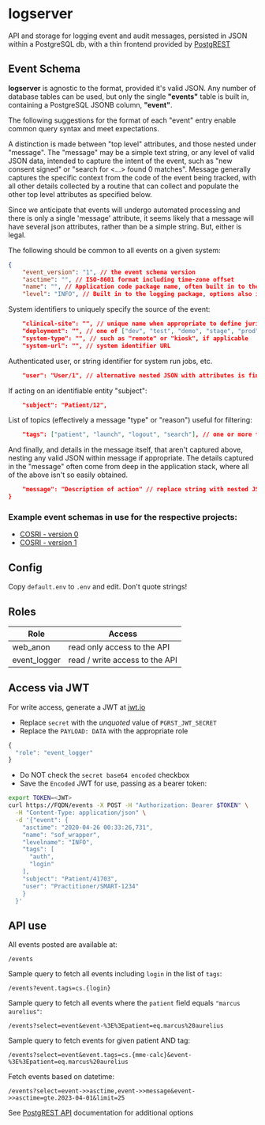 # logserver
API and storage for logging event and audit messages, persisted in JSON
within a PostgreSQL db, with a thin frontend provided by
[PostgREST](http://postgrest.org/en/v7.0.0/index.html)

## Event Schema
**logserver** is agnostic to the format, provided it's valid JSON.  Any number
of database tables can be used, but only the single **"events"** table is built
in, containing a PostgreSQL JSONB column,  **"event"**.

The following suggestions for the format of each "event" entry enable common
query syntax and meet expectations.

A distinction is made between "top level" attributes, and those nested under
"message".  The "message" may be a simple text string, or any level of valid
JSON data, intended to capture the intent of the event, such as "new consent
signed" or "search for <...> found 0 matches".  Message generally captures
the specific context from the code of the event being tracked, with all other
details collected by a routine that can collect and populate the other top
level attributes as specified below.  

Since we anticipate that events will undergo automated processing and there is only a single 'message' attribute, it seems likely that a message will have several json attributes, rather than be a simple string.  But, either is legal.

The following should be common to all events on a given system:
```json
{
    "event_version": "1", // the event schema version
    "asctime": "", // ISO-8601 format including time-zone offset
    "name": "", // Application code package name, often built in to the logging system and difficult to manipulate
    "level": "INFO", // Built in to the logging package, options also include DEBUG, WARN, ERROR
```

System identifiers to uniquely specify the source of the event:
```json
    "clinical-site": "", // unique name when appropriate to define jurisdiction, institution or clinic, such as "UW Harborview",
    "deployment": "", // one of ["dev", "test", "demo", "stage", "prod"]
    "system-type": "", // such as "remote" or "kiosk", if applicable
    "system-url": "", // system identifier URL
```

Authenticated user, or string identifier for system run jobs, etc.
```json
    "user": "User/1", // alternative nested JSON with attributes is fine; ideally consistent per application
```

If acting on an identifiable entity "subject":
```json
    "subject": "Patient/12",
```

List of topics (effectively a message "type" or "reason") useful for filtering:
```json
    "tags": ["patient", "launch", "logout", "search"], // one or more tags
```

And finally, and details in the message itself, that aren't captured above,
nesting any valid JSON within message if appropriate.  The details captured
in the "message" often come from deep in the application stack, where all of
the above isn't so easily obtained.
```json
    "message": "Description of action" // replace string with nested JSON when applicable 
}
```

### Example event schemas in use for the respective projects:

* [COSRI - version 0](./docs/cosri_v0.md)
* [COSRI - version 1](./docs/cosri_v1.md)

## Config
Copy ``default.env`` to ``.env`` and edit.  Don't quote strings!

## Roles
Role | Access
-----|-------
web_anon | read only access to the API
event_logger | read / write access to the API

## Access via JWT
For write access, generate a JWT at [jwt.io](https://jwt.io/#debugger-io)

* Replace ``secret`` with the *unquoted* value of ``PGRST_JWT_SECRET``
* Replace the ``PAYLOAD: DATA`` with the appropriate role

```javascript
{
  "role": "event_logger"
}
```  

* Do NOT check the ``secret base64 encoded`` checkbox
* Save the ``Encoded`` JWT for use, passing as a bearer token:

```bash
export TOKEN=<JWT>
curl https://FQDN/events -X POST -H "Authorization: Bearer $TOKEN" \
  -H "Content-Type: application/json" \
  -d '{"event": {
    "asctime": "2020-04-26 00:33:26,731",
    "name": "sof_wrapper",
    "levelname": "INFO",
    "tags": [
      "auth",
      "login"
    ],
    "subject": "Patient/41703",
    "user": "Practitioner/SMART-1234"
    }
  }'
```

## API use
All events posted are available at:
```http request
/events
```

Sample query to fetch all events including ``login`` in the list of ``tags``:
```http request
/events?event.tags=cs.{login}
```

Sample query to fetch all events where the ``patient`` field equals ``"marcus aurelius"``:
```http request
/events?select=event&event-%3E%3Epatient=eq.marcus%20aurelius
```

Sample query to fetch events for given patient AND tag:
```http request
/events?select=event&event.tags=cs.{mme-calc}&event-%3E%3Epatient=eq.marcus%20aurelius
```

Fetch events based on datetime:
```http request
/events?select=event->>asctime,event->>message&event->>asctime=gte.2023-04-01&limit=25
```

See [PostgREST API](http://postgrest.org/en/v7.0.0/api.html) documentation
for additional options
